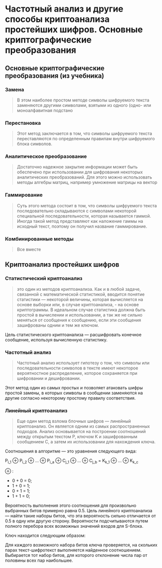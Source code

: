 # Частотный анализ и другие способы криптоанализа простейших шифров. Основные криптографические преобразования

## Основные криптографические преобразования (из учебника)

### Замена
> В этом наиболее простом методе
символы шифруемого текста заменяются другими символами, взятыми из одного
(одно- или моноалфавитная подстано
### Перестановка
> Этот метод заключается в том, что
символы шифруемого текста переставляются по определенным правилам внутри
шифруемого блока символов.
### Аналитическое преобразование
> Достаточно
надежное закрытие информации может быть обеспечено при использовании для
шифрования некоторых аналитических преобразований. Для этого можно
использовать методы алгебры матриц, например умножение матрицы на вектор
### Гаммирование
> Суть этого метода состоит в том,
что символы шифруемого текста последовательно складываются с символами
некоторой специальной последовательности, которая называется гаммой. Иногда
такой метод представляют как наложение гаммы на исходный текст, поэтому он
получил название гаммирование.
### Комбинированные методы
> Все вместе
## Криптоанализ простейших шифров
### Статистический криптоанализ
> это один из методов криптоанализа. Как и в любой задаче, связанной с математической статистикой, вводится понятие статистики — некоторой величины, которая вычисляется на основе выборки или, в случае криптоанализа, - на основе криптограммы. В идеальном случае статистика должна быть простой в вычислении и использовании, а так же не сильно меняться от сообщения к сообщению, если эти сообщения зашифрованы одним и тем же ключом.

Цель статистического криптоанализа — расшифровать конечное сообщение, используя вычисленную статистику.

### Частотный анализ
> Частотный анализ использует гипотезу о том, что символы или последовательности символов в тексте имеют некоторое вероятностное распределение, которое сохраняется при шифровании и дешифровании.

Этот метод один из самых простых и позволяет атаковать шифры простой замены, в которых символы в сообщении заменяются на другие согласно некоторому простому правилу соответствия.

### Линейный криптоанализ
>Еще один метод взлома блочных шифров — линейный криптоанализ. Он является одним из самых распространенных подходов. Анализ основывается на построении соотношений между открытым текстом P, ключом K и зашифрованным сообщением C, а затем их использовании для нахождения ключа.

Соотношения в алгоритме — это уравнения следующего вида:

P<sub>i_1</sub> &#8853; P<sub>i_2</sub> &#8853; ... &#8853; P<sub>i_a</sub> &#8853; C<sub>j_1</sub> &#8853; ... &#8853; C<sub>j_b</sub> = K<sub>k_1</sub> &#8853; ... &#8853; K<sub>k_c</sub>

&#8853; :
- 0 + 0 = 0;
- 1 + 0 = 1;
- 0 + 1 = 1;
- 1 + 1 = 0;

Вероятность выполнения этого соотношения для произвольно выбранных битов примерно равна 0.5. Цель линейного криптоанализа — найти такие наборы битов, что эта вероятность сильно отличается от 0.5 в одну или другую сторону. Вероятности подсчитываются путем полного перебора всех возможных значений входов для S-блока.

Ключ находится следующим образом:

Для каждого возможного набора битов ключа проверяется, на скольких парах текст-шифротекст выполняется найденное соотношением. Выбирается тот набор битов, для которого отклонение числа пар от половины всех пар наибольшее.

